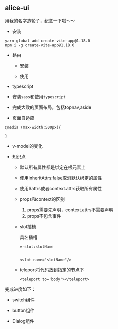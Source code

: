 ## alice-ui

用我的名字造轮子，纪念一下啦～～


- 安装

```
yarn global add create-vite-app@1.18.0
npm i -g create-vite-app@1.18.0
```

- 路由

    - 安装

    - 使用
- typescript

- 安装`sass`和使用`typescript`

- 完成大致的页面布局，包括topnav,aside

- 页面自适应

```
@media (max-width:500px){

}
```

- v-model的变化

- 知识点

    - 默认所有属性都是绑定在根元素上

    - 使用inheritAttrs:false取消默认绑定的属性

    - 使用$attrs或者context.attrs获取所有属性

    - props和context的区别

        1. props需要先声明，context.attrs不需要声明
        2. props不包含事件

    - slot插槽

        具名插槽

        ```
        v-slot:slotName


        <slot name="slotName"/>
        ```
    - teleport将代码放到指定的节点下

         ```
         <teleport to='body'></teleport>
         ```

完成进度如下：

- switch组件

- button组件

- Dialog组件